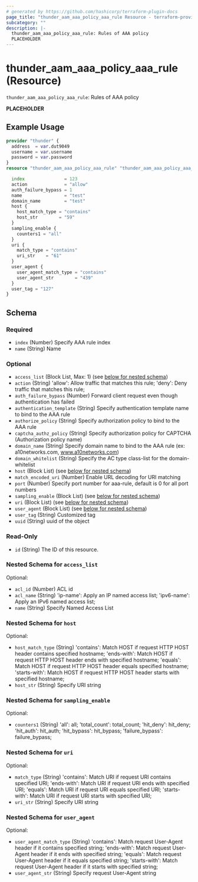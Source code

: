 ```yaml
---
# generated by https://github.com/hashicorp/terraform-plugin-docs
page_title: "thunder_aam_aaa_policy_aaa_rule Resource - terraform-provider-thunder"
subcategory: ""
description: |-
  thunder_aam_aaa_policy_aaa_rule: Rules of AAA policy
  PLACEHOLDER
---
```


# thunder_aam_aaa_policy_aaa_rule (Resource)

`thunder_aam_aaa_policy_aaa_rule`: Rules of AAA policy

__PLACEHOLDER__

## Example Usage

```terraform
provider "thunder" {
  address  = var.dut9049
  username = var.username
  password = var.password
}
resource "thunder_aam_aaa_policy_aaa_rule" "thunder_aam_aaa_policy_aaa_rule" {

  index               = 123
  action              = "allow"
  auth_failure_bypass = 1
  name                = "test"
  domain_name         = "test"
  host {
    host_match_type = "contains"
    host_str        = "59"
  }
  sampling_enable {
    counters1 = "all"
  }
  uri {
    match_type = "contains"
    uri_str    = "61"
  }
  user_agent {
    user_agent_match_type = "contains"
    user_agent_str        = "439"
  }
  user_tag = "127"
}
```

<!-- schema generated by tfplugindocs -->
## Schema

### Required

- `index` (Number) Specify AAA rule index
- `name` (String) Name

### Optional

- `access_list` (Block List, Max: 1) (see [below for nested schema](#nestedblock--access_list))
- `action` (String) 'allow': Allow traffic that matches this rule; 'deny': Deny traffic that matches this rule;
- `auth_failure_bypass` (Number) Forward client request even though authentication has failed
- `authentication_template` (String) Specify authentication template name to bind to the AAA rule
- `authorize_policy` (String) Specify authorization policy to bind to the AAA rule
- `captcha_authz_policy` (String) Specify authorization policy for CAPTCHA (Authorization policy name)
- `domain_name` (String) Specify domain name to bind to the AAA rule (ex: a10networks.com, www.a10networks.com)
- `domain_whitelist` (String) Specify the AC type class-list for the domain-whitelist
- `host` (Block List) (see [below for nested schema](#nestedblock--host))
- `match_encoded_uri` (Number) Enable URL decoding for URI matching
- `port` (Number) Specify port number for aaa-rule, default is 0 for all port numbers
- `sampling_enable` (Block List) (see [below for nested schema](#nestedblock--sampling_enable))
- `uri` (Block List) (see [below for nested schema](#nestedblock--uri))
- `user_agent` (Block List) (see [below for nested schema](#nestedblock--user_agent))
- `user_tag` (String) Customized tag
- `uuid` (String) uuid of the object

### Read-Only

- `id` (String) The ID of this resource.

<a id="nestedblock--access_list"></a>
### Nested Schema for `access_list`

Optional:

- `acl_id` (Number) ACL id
- `acl_name` (String) 'ip-name': Apply an IP named access list; 'ipv6-name': Apply an IPv6 named access list;
- `name` (String) Specify Named Access List


<a id="nestedblock--host"></a>
### Nested Schema for `host`

Optional:

- `host_match_type` (String) 'contains': Match HOST if request HTTP HOST header contains specified hostname; 'ends-with': Match HOST if request HTTP HOST header ends with specified hostname; 'equals': Match HOST if request HTTP HOST header equals specified hostname; 'starts-with': Match HOST if request HTTP HOST header starts with specified hostname;
- `host_str` (String) Specify URI string


<a id="nestedblock--sampling_enable"></a>
### Nested Schema for `sampling_enable`

Optional:

- `counters1` (String) 'all': all; 'total_count': total_count; 'hit_deny': hit_deny; 'hit_auth': hit_auth; 'hit_bypass': hit_bypass; 'failure_bypass': failure_bypass;


<a id="nestedblock--uri"></a>
### Nested Schema for `uri`

Optional:

- `match_type` (String) 'contains': Match URI if request URI contains specified URI; 'ends-with': Match URI if request URI ends with specified URI; 'equals': Match URI if request URI equals specified URI; 'starts-with': Match URI if request URI starts with specified URI;
- `uri_str` (String) Specify URI string


<a id="nestedblock--user_agent"></a>
### Nested Schema for `user_agent`

Optional:

- `user_agent_match_type` (String) 'contains': Match request User-Agent header if it contains specified string; 'ends-with': Match request User-Agent header if it ends with specified string; 'equals': Match request User-Agent header if it equals specified string; 'starts-with': Match request User-Agent header if it starts with specified string;
- `user_agent_str` (String) Specify request User-Agent string


